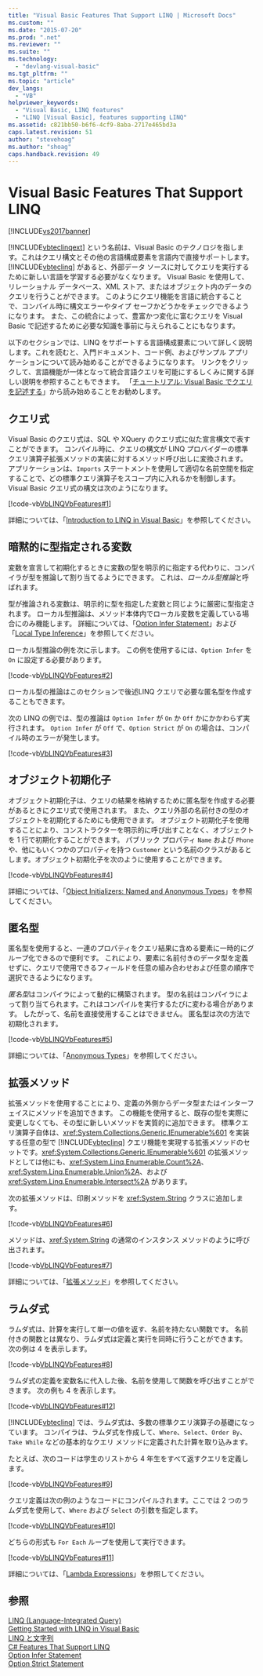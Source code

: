 ```yaml
---
title: "Visual Basic Features That Support LINQ | Microsoft Docs"
ms.custom: ""
ms.date: "2015-07-20"
ms.prod: ".net"
ms.reviewer: ""
ms.suite: ""
ms.technology: 
  - "devlang-visual-basic"
ms.tgt_pltfrm: ""
ms.topic: "article"
dev_langs: 
  - "VB"
helpviewer_keywords: 
  - "Visual Basic, LINQ features"
  - "LINQ [Visual Basic], features supporting LINQ"
ms.assetid: c821bb50-b6f6-4cf9-8aba-2717e465bd3a
caps.latest.revision: 51
author: "stevehoag"
ms.author: "shoag"
caps.handback.revision: 49
---
```

# Visual Basic Features That Support LINQ
[!INCLUDE[vs2017banner](../../../../visual-basic/developing-apps/includes/vs2017banner.md)]

[!INCLUDE[vbteclinqext](../../../../csharp/getting-started/includes/vbteclinqext-md.md)] という名前は、Visual Basic のテクノロジを指します。これはクエリ構文とその他の言語構成要素を言語内で直接サポートします。  [!INCLUDE[vbteclinq](../../../../csharp/includes/vbteclinq-md.md)] があると、外部データ ソースに対してクエリを実行するために新しい言語を学習する必要がなくなります。  Visual Basic を使用して、リレーショナル データベース、XML ストア、またはオブジェクト内のデータのクエリを行うことができます。  このようにクエリ機能を言語に統合することで、コンパイル時に構文エラーやタイプ セーフかどうかをチェックできるようになります。  また、この統合によって、豊富かつ変化に富むクエリを Visual Basic で記述するために必要な知識を事前に与えられることにもなります。  
  
 以下のセクションでは、LINQ をサポートする言語構成要素について詳しく説明します。これを読むと、入門ドキュメント、コード例、およびサンプル アプリケーションについて読み始めることができるようになります。  リンクをクリックして、言語機能が一体となって統合言語クエリを可能にするしくみに関する詳しい説明を参照することもできます。  「[チュートリアル: Visual Basic でクエリを記述する](../../../../visual-basic/programming-guide/concepts/linq/walkthrough-writing-queries.md)」から読み始めることをお勧めします。  
  
## クエリ式  
 Visual Basic のクエリ式は、SQL や XQuery のクエリ式に似た宣言構文で表すことができます。  コンパイル時に、クエリの構文が LINQ プロバイダーの標準クエリ演算子拡張メソッドの実装に対するメソッド呼び出しに変換されます。  アプリケーションは、`Imports` ステートメントを使用して適切な名前空間を指定することで、どの標準クエリ演算子をスコープ内に入れるかを制御します。  Visual Basic クエリ式の構文は次のようになります。  
  
 [!code-vb[VbLINQVbFeatures#1](../../../../visual-basic/programming-guide/concepts/linq/codesnippet/visualbasic/features-that-support-linq_1.vb)]  
  
 詳細については、「[Introduction to LINQ in Visual Basic](../../../../visual-basic/programming-guide/language-features/linq/introduction-to-linq.md)」を参照してください。  
  
## 暗黙的に型指定される変数  
 変数を宣言して初期化するときに変数の型を明示的に指定する代わりに、コンパイラが型を推論して割り当てるようにできます。  これは、*ローカル型推論*と呼ばれます。  
  
 型が推論される変数は、明示的に型を指定した変数と同じように厳密に型指定されます。  ローカル型推論は、メソッド本体内でローカル変数を定義している場合にのみ機能します。  詳細については、「[Option Infer Statement](../../../../visual-basic/language-reference/statements/option-infer-statement.md)」および「[Local Type Inference](../../../../visual-basic/programming-guide/language-features/variables/local-type-inference.md)」を参照してください。  
  
 ローカル型推論の例を次に示します。  この例を使用するには、`Option Infer` を `On` に設定する必要があります。  
  
 [!code-vb[VbLINQVbFeatures#2](../../../../visual-basic/programming-guide/concepts/linq/codesnippet/visualbasic/features-that-support-linq_2.vb)]  
  
 ローカル型の推論はこのセクションで後述LINQ クエリで必要な匿名型を作成することもできます。  
  
 次の LINQ の例では、型の推論は `Option Infer` が `On` か `Off` かにかかわらず実行されます。  `Option Infer` が `Off` で、`Option Strict` が `On` の場合は、コンパイル時のエラーが発生します。  
  
 [!code-vb[VbLINQVbFeatures#3](../../../../visual-basic/programming-guide/concepts/linq/codesnippet/visualbasic/features-that-support-linq_3.vb)]  
  
## オブジェクト初期化子  
 オブジェクト初期化子は、クエリの結果を格納するために匿名型を作成する必要があるときにクエリ式で使用されます。  また、クエリ外部の名前付きの型のオブジェクトを初期化するためにも使用できます。  オブジェクト初期化子を使用することにより、コンストラクターを明示的に呼び出すことなく、オブジェクトを 1 行で初期化することができます。  パブリック プロパティ `Name` および `Phone` や、他にもいくつかのプロパティを持つ `Customer` という名前のクラスがあるとします。オブジェクト初期化子を次のように使用することができます。  
  
 [!code-vb[VbLINQVbFeatures#4](../../../../visual-basic/programming-guide/concepts/linq/codesnippet/visualbasic/features-that-support-linq_4.vb)]  
  
 詳細については、「[Object Initializers: Named and Anonymous Types](../../../../visual-basic/programming-guide/language-features/objects-and-classes/object-initializers-named-and-anonymous-types.md)」を参照してください。  
  
## 匿名型  
 匿名型を使用すると、一連のプロパティをクエリ結果に含める要素に一時的にグループ化できるので便利です。  これにより、要素に名前付きのデータ型を定義せずに、クエリで使用できるフィールドを任意の組み合わせおよび任意の順序で選択できるようになります。  
  
 *匿名型*はコンパイラによって動的に構築されます。  型の名前はコンパイラによって割り当てられます。これはコンパイルを実行するたびに変わる場合があります。  したがって、名前を直接使用することはできません。  匿名型は次の方法で初期化されます。  
  
 [!code-vb[VbLINQVbFeatures#5](../../../../visual-basic/programming-guide/concepts/linq/codesnippet/visualbasic/features-that-support-linq_5.vb)]  
  
 詳細については、「[Anonymous Types](../../../../visual-basic/programming-guide/language-features/objects-and-classes/anonymous-types.md)」を参照してください。  
  
## 拡張メソッド  
 拡張メソッドを使用することにより、定義の外側からデータ型またはインターフェイスにメソッドを追加できます。  この機能を使用すると、既存の型を実際に変更しなくても、その型に新しいメソッドを実質的に追加できます。  標準クエリ演算子自体は、<xref:System.Collections.Generic.IEnumerable%601> を実装する任意の型で [!INCLUDE[vbteclinq](../../../../csharp/includes/vbteclinq-md.md)] クエリ機能を実現する拡張メソッドのセットです。<xref:System.Collections.Generic.IEnumerable%601> の拡張メソッドとしては他にも、<xref:System.Linq.Enumerable.Count%2A>、<xref:System.Linq.Enumerable.Union%2A>、および <xref:System.Linq.Enumerable.Intersect%2A> があります。  
  
 次の拡張メソッドは、印刷メソッドを <xref:System.String> クラスに追加します。  
  
 [!code-vb[VbLINQVbFeatures#6](../../../../visual-basic/programming-guide/concepts/linq/codesnippet/visualbasic/features-that-support-linq_6.vb)]  
  
 メソッドは、<xref:System.String> の通常のインスタンス メソッドのように呼び出されます。  
  
 [!code-vb[VbLINQVbFeatures#7](../../../../visual-basic/programming-guide/concepts/linq/codesnippet/visualbasic/features-that-support-linq_7.vb)]  
  
 詳細については、「[拡張メソッド](../../../../visual-basic/programming-guide/language-features/procedures/extension-methods.md)」を参照してください。  
  
## ラムダ式  
 ラムダ式は、計算を実行して単一の値を返す、名前を持たない関数です。  名前付きの関数とは異なり、ラムダ式は定義と実行を同時に行うことができます。  次の例は 4 を表示します。  
  
 [!code-vb[VbLINQVbFeatures#8](../../../../visual-basic/programming-guide/concepts/linq/codesnippet/visualbasic/features-that-support-linq_8.vb)]  
  
 ラムダ式の定義を変数名に代入した後、名前を使用して関数を呼び出すことができます。  次の例も 4 を表示します。  
  
 [!code-vb[VbLINQVbFeatures#12](../../../../visual-basic/programming-guide/concepts/linq/codesnippet/visualbasic/features-that-support-linq_9.vb)]  
  
 [!INCLUDE[vbteclinq](../../../../csharp/includes/vbteclinq-md.md)] では、ラムダ式は、多数の標準クエリ演算子の基礎になっています。  コンパイラは、ラムダ式を作成して、`Where`、`Select`、`Order By`、`Take While` などの基本的なクエリ メソッドに定義された計算を取り込みます。  
  
 たとえば、次のコードは学生のリストから 4 年生をすべて返すクエリを定義します。  
  
 [!code-vb[VbLINQVbFeatures#9](../../../../visual-basic/programming-guide/concepts/linq/codesnippet/visualbasic/features-that-support-linq_10.vb)]  
  
 クエリ定義は次の例のようなコードにコンパイルされます。ここでは 2 つのラムダ式を使用して、`Where` および `Select` の引数を指定します。  
  
 [!code-vb[VbLINQVbFeatures#10](../../../../visual-basic/programming-guide/concepts/linq/codesnippet/visualbasic/features-that-support-linq_11.vb)]  
  
 どちらの形式も `For Each` ループを使用して実行できます。  
  
 [!code-vb[VbLINQVbFeatures#11](../../../../visual-basic/programming-guide/concepts/linq/codesnippet/visualbasic/features-that-support-linq_12.vb)]  
  
 詳細については、「[Lambda Expressions](../../../../visual-basic/programming-guide/language-features/procedures/lambda-expressions.md)」を参照してください。  
  
## 参照  
 [LINQ \(Language\-Integrated Query\)](../Topic/LINQ%20\(Language-Integrated%20Query\).md)   
 [Getting Started with LINQ in Visual Basic](../../../../visual-basic/programming-guide/concepts/linq/getting-started-with-linq.md)   
 [LINQ と文字列](../../../../visual-basic/programming-guide/concepts/linq/linq-and-strings.md)   
 [C\# Features That Support LINQ](../../../../csharp/programming-guide/concepts/linq/features-that-support-linq.md)   
 [Option Infer Statement](../../../../visual-basic/language-reference/statements/option-infer-statement.md)   
 [Option Strict Statement](../../../../visual-basic/language-reference/statements/option-strict-statement.md)
